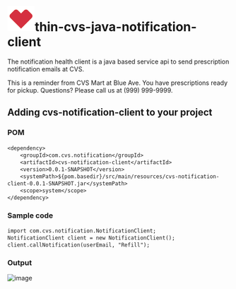 # ![image](https://github.com/jmconelogin/jmconelogin/blob/main/custom_logo.png)thin-cvs-java-notification-client 
The notification health client is a java based service api to send prescription notification emails at CVS.

This is a reminder from CVS Mart at Blue Ave. You have prescriptions ready for pickup. Questions? Please call us at (999) 999-9999.

## Adding cvs-notification-client to your project
### POM
    <dependency>
        <groupId>com.cvs.notification</groupId>
        <artifactId>cvs-notification-client</artifactId>
        <version>0.0.1-SNAPSHOT</version>
        <systemPath>${pom.basedir}/src/main/resources/cvs-notification-client-0.0.1-SNAPSHOT.jar</systemPath>
        <scope>system</scope>
    </dependency>
 ### Sample code
    import com.cvs.notification.NotificationClient;
    NotificationClient client = new NotificationClient();
    client.callNotification(userEmail, "Refill");
 ### Output
![image](https://user-images.githubusercontent.com/98829230/156652536-1fd7358d-1ac7-45a0-bd45-f03af0f94bfe.png)
